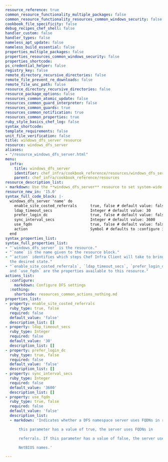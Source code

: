 ```yaml
---
resource_reference: true
common_resource_functionality_multiple_packages: false
common_resource_functionality_resources_common_windows_security: false
cookbook_file_specificity: false
debug_recipes_chef_shell: false
handler_custom: false
handler_types: false
nameless_apt_update: false
nameless_build_essential: false
properties_multiple_packages: false
properties_resources_common_windows_security: false
properties_shortcode: 
ps_credential_helper: false
registry_key: false
remote_directory_recursive_directories: false
remote_file_prevent_re_downloads: false
remote_file_unc_path: false
resource_directory_recursive_directories: false
resource_package_options: false
resources_common_atomic_update: false
resources_common_guard_interpreter: false
resources_common_guards: true
resources_common_notification: true
resources_common_properties: true
ruby_style_basics_chef_log: false
syntax_shortcode: 
template_requirements: false
unit_file_verification: false
title: windows_dfs_server resource
resource: windows_dfs_server
aliases:
- "/resource_windows_dfs_server.html"
menu:
  infra:
    title: windows_dfs_server
    identifier: chef_infra/cookbook_reference/resources/windows_dfs_server windows_dfs_server
    parent: chef_infra/cookbook_reference/resources
resource_description_list:
- markdown: Use the **windows_dfs_server** resource to set system-wide DFS settings.
resource_new_in: '15.0'
syntax_full_code_block: |-
  windows_dfs_server 'name' do
    enable_site_costed_referrals      true, false # default value: false
    ldap_timeout_secs                 Integer # default value: 30
    prefer_login_dc                   true, false # default value: false
    sync_interval_secs                Integer # default value: 3600
    use_fqdn                          true, false # default value: false
    action                            Symbol # defaults to :configure if not specified
  end
syntax_properties_list:
syntax_full_properties_list:
- "`windows_dfs_server` is the resource."
- "`name` is the name given to the resource block."
- "`action` identifies which steps Chef Infra Client will take to bring the node into
  the desired state."
- "`enable_site_costed_referrals`, `ldap_timeout_secs`, `prefer_login_dc`, `sync_interval_secs`,
  and `use_fqdn` are the properties available to this resource."
actions_list:
  :configure:
    markdown: Configure DFS settings
  :nothing:
    shortcode: resources_common_actions_nothing.md
properties_list:
- property: enable_site_costed_referrals
  ruby_type: true, false
  required: false
  default_value: 'false'
  description_list: []
- property: ldap_timeout_secs
  ruby_type: Integer
  required: false
  default_value: '30'
  description_list: []
- property: prefer_login_dc
  ruby_type: true, false
  required: false
  default_value: 'false'
  description_list: []
- property: sync_interval_secs
  ruby_type: Integer
  required: false
  default_value: '3600'
  description_list: []
- property: use_fqdn
  ruby_type: true, false
  required: false
  default_value: 'false'
  description_list:
  - markdown: 'Indicates whether a DFS namespace server uses FQDNs in referrals. If

      this parameter has a value of true, the server uses FQDNs in

      referrals. If this parameter has a value of false, the server uses

      NetBIOS names.'

---
```

